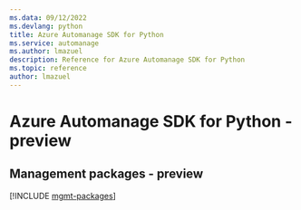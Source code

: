 ```yaml
---
ms.data: 09/12/2022
ms.devlang: python
title: Azure Automanage SDK for Python
ms.service: automanage
ms.author: lmazuel
description: Reference for Azure Automanage SDK for Python
ms.topic: reference
author: lmazuel
---
```

# Azure Automanage SDK for Python - preview

## Management packages - preview
[!INCLUDE [mgmt-packages](automanage-mgmt-index.md)]